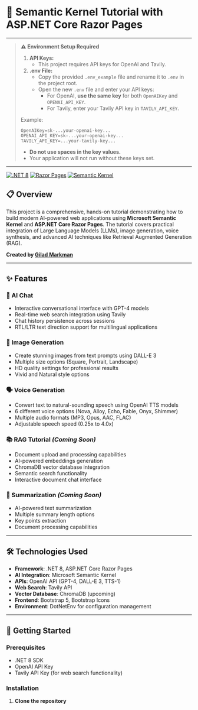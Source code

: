﻿# 🤖 Semantic Kernel Tutorial with ASP.NET Core Razor Pages

---

> **⚠️ Environment Setup Required**
>
> 1. **API Keys:**  
>    - This project requires API keys for OpenAI and Tavily.
> 2. **.env File:**  
>    - Copy the provided `.env_example` file and rename it to `.env` in the project root.
>    - Open the new `.env` file and enter your API keys:
>      - For OpenAI, **use the same key** for both `OpenAIKey` and `OPENAI_API_KEY`.
>      - For Tavily, enter your Tavily API key in `TAVILY_API_KEY`.
>
> Example:
> ```
> OpenAIKey=sk-...your-openai-key...
> OPENAI_API_KEY=sk-...your-openai-key...
> TAVILY_API_KEY=...your-tavily-key...
> ```
> - **Do not use spaces in the key values.**
> - Your application will not run without these keys set.

---


[![.NET 8](https://img.shields.io/badge/.NET-8.0-blue.svg)](https://dotnet.microsoft.com/)
[![Razor Pages](https://img.shields.io/badge/ASP.NET-Razor%20Pages-blueviolet)](https://learn.microsoft.com/aspnet/core/razor-pages/)
[![Semantic Kernel](https://img.shields.io/badge/Microsoft-Semantic%20Kernel-0078D4)](https://github.com/microsoft/semantic-kernel)

## 📋 Overview

This project is a comprehensive, hands-on tutorial demonstrating how to build modern AI-powered web applications using **Microsoft Semantic Kernel** and **ASP.NET Core Razor Pages**. The tutorial covers practical integration of Large Language Models (LLMs), image generation, voice synthesis, and advanced AI techniques like Retrieval Augmented Generation (RAG).

**Created by [Gilad Markman](https://webprogramming.azurewebsites.net/)**

---

## ✨ Features

### 💬 AI Chat
- Interactive conversational interface with GPT-4 models
- Real-time web search integration using Tavily
- Chat history persistence across sessions
- RTL/LTR text direction support for multilingual applications

### 🎨 Image Generation
- Create stunning images from text prompts using DALL-E 3
- Multiple size options (Square, Portrait, Landscape)
- HD quality settings for professional results
- Vivid and Natural style options

### 🗣️ Voice Generation
- Convert text to natural-sounding speech using OpenAI TTS models
- 6 different voice options (Nova, Alloy, Echo, Fable, Onyx, Shimmer)
- Multiple audio formats (MP3, Opus, AAC, FLAC)
- Adjustable speech speed (0.25x to 4.0x)

### 📚 RAG Tutorial *(Coming Soon)*
- Document upload and processing capabilities
- AI-powered embeddings generation
- ChromaDB vector database integration
- Semantic search functionality
- Interactive document chat interface

### 📄 Summarization *(Coming Soon)*
- AI-powered text summarization
- Multiple summary length options
- Key points extraction
- Document processing capabilities

---

## 🛠️ Technologies Used

- **Framework**: .NET 8, ASP.NET Core Razor Pages
- **AI Integration**: Microsoft Semantic Kernel
- **APIs**: OpenAI API (GPT-4, DALL-E 3, TTS-1)
- **Web Search**: Tavily API
- **Vector Database**: ChromaDB (upcoming)
- **Frontend**: Bootstrap 5, Bootstrap Icons
- **Environment**: DotNetEnv for configuration management

---

## 🚀 Getting Started

### Prerequisites
- .NET 8 SDK
- OpenAI API Key
- Tavily API Key (for web search functionality)

### Installation

1. **Clone the repository**
